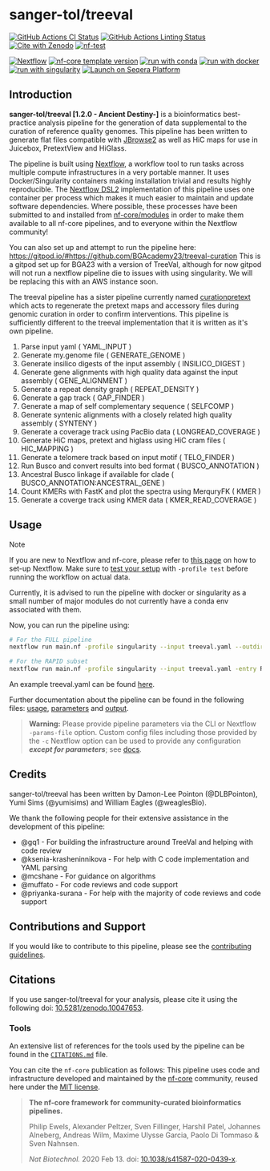 # sanger-tol/treeval

[![GitHub Actions CI Status](https://github.com/sanger-tol/treeval/actions/workflows/ci.yml/badge.svg)](https://github.com/sanger-tol/treeval/actions/workflows/ci.yml)
[![GitHub Actions Linting Status](https://github.com/sanger-tol/treeval/actions/workflows/linting.yml/badge.svg)](https://github.com/sanger-tol/treeval/actions/workflows/linting.yml)[![Cite with Zenodo](http://img.shields.io/badge/DOI-10.5281/zenodo.XXXXXXX-1073c8?labelColor=000000)](https://doi.org/10.5281/zenodo.XXXXXXX)
[![nf-test](https://img.shields.io/badge/unit_tests-nf--test-337ab7.svg)](https://www.nf-test.com)

[![Nextflow](https://img.shields.io/badge/version-%E2%89%A524.04.2-green?style=flat&logo=nextflow&logoColor=white&color=%230DC09D&link=https%3A%2F%2Fnextflow.io)](https://www.nextflow.io/)
[![nf-core template version](https://img.shields.io/badge/nf--core_template-3.3.1-green?style=flat&logo=nfcore&logoColor=white&color=%2324B064&link=https%3A%2F%2Fnf-co.re)](https://github.com/nf-core/tools/releases/tag/3.3.1)
[![run with conda](http://img.shields.io/badge/run%20with-conda-3EB049?labelColor=000000&logo=anaconda)](https://docs.conda.io/en/latest/)
[![run with docker](https://img.shields.io/badge/run%20with-docker-0db7ed?labelColor=000000&logo=docker)](https://www.docker.com/)
[![run with singularity](https://img.shields.io/badge/run%20with-singularity-1d355c.svg?labelColor=000000)](https://sylabs.io/docs/)
[![Launch on Seqera Platform](https://img.shields.io/badge/Launch%20%F0%9F%9A%80-Seqera%20Platform-%234256e7)](https://cloud.seqera.io/launch?pipeline=https://github.com/sanger-tol/treeval)

## Introduction

**sanger-tol/treeval [1.2.0 - Ancient Destiny-]** is a bioinformatics best-practice analysis pipeline for the generation of data supplemental to the curation of reference quality genomes. This pipeline has been written to generate flat files compatible with [JBrowse2](https://jbrowse.org/jb2/) as well as HiC maps for use in Juicebox, PretextView and HiGlass.

The pipeline is built using [Nextflow](https://www.nextflow.io), a workflow tool to run tasks across multiple compute infrastructures in a very portable manner. It uses Docker/Singularity containers making installation trivial and results highly reproducible. The [Nextflow DSL2](https://www.nextflow.io/docs/latest/dsl2.html) implementation of this pipeline uses one container per process which makes it much easier to maintain and update software dependencies. Where possible, these processes have been submitted to and installed from [nf-core/modules](https://github.com/nf-core/modules) in order to make them available to all nf-core pipelines, and to everyone within the Nextflow community!

You can also set up and attempt to run the pipeline here: https://gitpod.io/#https://github.com/BGAcademy23/treeval-curation
This is a gitpod set up for BGA23 with a version of TreeVal, although for now gitpod will not run a nextflow pipeline die to issues with using singularity. We will be replacing this with an AWS instance soon.

The treeval pipeline has a sister pipeline currently named [curationpretext](https://github.com/sanger-tol/curationpretext) which acts to regenerate the pretext maps and accessory files during genomic curation in order to confirm interventions. This pipeline is sufficiently different to the treeval implementation that it is written as it's own pipeline.

1. Parse input yaml ( YAML_INPUT )
2. Generate my.genome file ( GENERATE_GENOME )
3. Generate insilico digests of the input assembly ( INSILICO_DIGEST )
4. Generate gene alignments with high quality data against the input assembly ( GENE_ALIGNMENT )
5. Generate a repeat density graph ( REPEAT_DENSITY )
6. Generate a gap track ( GAP_FINDER )
7. Generate a map of self complementary sequence ( SELFCOMP )
8. Generate syntenic alignments with a closely related high quality assembly ( SYNTENY )
9. Generate a coverage track using PacBio data ( LONGREAD_COVERAGE )
10. Generate HiC maps, pretext and higlass using HiC cram files ( HIC_MAPPING )
11. Generate a telomere track based on input motif ( TELO_FINDER )
12. Run Busco and convert results into bed format ( BUSCO_ANNOTATION )
13. Ancestral Busco linkage if available for clade ( BUSCO_ANNOTATION:ANCESTRAL_GENE )
14. Count KMERs with FastK and plot the spectra using MerquryFK ( KMER )
15. Generate a coverge track using KMER data ( KMER_READ_COVERAGE )

## Usage

> [!NOTE]
> If you are new to Nextflow and nf-core, please refer to [this page](https://nf-co.re/docs/usage/installation) on how to set-up Nextflow. Make sure to [test your setup](https://nf-co.re/docs/usage/introduction#how-to-run-a-pipeline) with `-profile test` before running the workflow on actual data.

Currently, it is advised to run the pipeline with docker or singularity as a small number of major modules do not currently have a conda env associated with them.

Now, you can run the pipeline using:

```bash
# For the FULL pipeline
nextflow run main.nf -profile singularity --input treeval.yaml --outdir {OUTDIR}

# For the RAPID subset
nextflow run main.nf -profile singularity --input treeval.yaml -entry RAPID --outdir {OUTDIR}
```

An example treeval.yaml can be found [here](assets/local_testing/nxOscDF5033.yaml).

Further documentation about the pipeline can be found in the following files: [usage](https://pipelines.tol.sanger.ac.uk/treeval/dev/usage), [parameters](https://pipelines.tol.sanger.ac.uk/treeval/dev/parameters) and [output](https://pipelines.tol.sanger.ac.uk/treeval/dev/output).

> **Warning:**
> Please provide pipeline parameters via the CLI or Nextflow `-params-file` option. Custom config files including those
> provided by the `-c` Nextflow option can be used to provide any configuration _**except for parameters**_;
> see [docs](https://nf-co.re/usage/configuration#custom-configuration-files).

## Credits

sanger-tol/treeval has been written by Damon-Lee Pointon (@DLBPointon), Yumi Sims (@yumisims) and William Eagles (@weaglesBio).

We thank the following people for their extensive assistance in the development of this pipeline:

<ul>
  <li>@gq1 - For building the infrastructure around TreeVal and helping with code review</li>
  <li>@ksenia-krasheninnikova - For help with C code implementation and YAML parsing</li>
  <li>@mcshane - For guidance on algorithms </li>
  <li>@muffato - For code reviews and code support</li>
  <li>@priyanka-surana - For help with the majority of code reviews and code support</li>
</ul>

## Contributions and Support

If you would like to contribute to this pipeline, please see the [contributing guidelines](.github/CONTRIBUTING.md).

## Citations

If you use sanger-tol/treeval for your analysis, please cite it using the following doi: [10.5281/zenodo.10047653](https://doi.org/10.5281/zenodo.10047653).

### Tools

An extensive list of references for the tools used by the pipeline can be found in the [`CITATIONS.md`](CITATIONS.md) file.

You can cite the `nf-core` publication as follows:
This pipeline uses code and infrastructure developed and maintained by the [nf-core](https://nf-co.re) community, reused here under the [MIT license](https://github.com/nf-core/tools/blob/main/LICENSE).

> **The nf-core framework for community-curated bioinformatics pipelines.**
>
> Philip Ewels, Alexander Peltzer, Sven Fillinger, Harshil Patel, Johannes Alneberg, Andreas Wilm, Maxime Ulysse Garcia, Paolo Di Tommaso & Sven Nahnsen.
>
> _Nat Biotechnol._ 2020 Feb 13. doi: [10.1038/s41587-020-0439-x](https://dx.doi.org/10.1038/s41587-020-0439-x).
